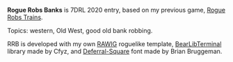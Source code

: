 **Rogue Robs Banks** is 7DRL 2020 entry, based on my previous game, [Rogue Robs Trains](https://github.com/VedVid/RogueRobsTrains).

Topics: western, Old West, good old bank robbing.

RRB is developed with my own [RAWIG](https://github.com/VedVid/RAWIG) roguelike template, [BearLibTerminal](http://foo.wyrd.name/en:bearlibterminal) library made by Cfyz, and [Deferral-Square](https://github.com/brianbruggeman/Deferral) font made by Brian Bruggeman.
